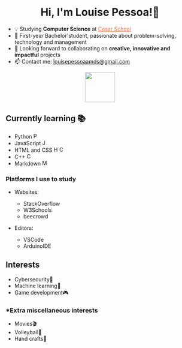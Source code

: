 <link href="style.css" rel="stylesheet"></link>
<!--
- 🤔 I’m looking for help with ...
- 💬 Ask me about ...
- ⚡ Fun fact:
`abcd` = text in a block/box
<a> tag = hipertext
<b> tag = bold text
<div> tag = new section
<code> tag or tab = block of code
<ins> tag = underline text
-->

# <div align=center>Hi, I'm Louise Pessoa!👾</div>

- 💡 Studying **Computer Science** at <a class="cesar" style="color: rgb(244, 117, 70);" href="https://www.cesar.school">Cesar School</a>
- 🌱 First-year Bachelor'student, passionate about problem-solving, technology and management
- 👀 Looking forward to collaborating on **creative, innovative and impactful** projects
- 📫 Contact me: <louisepessoaamds@gmail.com>

<div align=center><a href="https://www.linkedin.com/in/louise-pessoa-">
<img src="https://static.vecteezy.com/system/resources/previews/018/930/480/non_2x/linkedin-logo-linkedin-icon-transparent-free-png.png" width="80" height="80">
</a></div>

## Currently learning 📚
- Python <img src="https://cdn3.iconfinder.com/data/icons/logos-and-brands-adobe/512/267_Python-512.png" alt="Python icon" width="15">
- JavaScript <img src="https://static.vecteezy.com/system/resources/previews/027/127/463/non_2x/javascript-logo-javascript-icon-transparent-free-png.png" alt="JavaScript icon" width="15">
- HTML and CSS <img src="https://images.vexels.com/media/users/3/166383/isolated/preview/6024bc5746d7436c727825dc4fc23c22-icone-de-linguagem-de-programacao-html.png" alt="HTML icon" width="15"><img src="https://cdn-icons-png.flaticon.com/512/5968/5968242.png" alt="CSS icon" width="15">
- C++ <img src="https://cdn-icons-png.flaticon.com/512/6132/6132222.png" alt="C++ icon" width="15">
- Markdown <img src="https://www.markdownguide.org/assets/images/markdown-mark-white.svg" alt="Markdown icon" width="15">

### Platforms I use to study
- Websites:
    - StackOverflow
    - W3Schools
    - beecrowd

- Editors:
    - VSCode
    - ArduinoIDE

## Interests
- Cybersecurity🔐
- Machine learning🤖
- Game development🎮

### *Extra miscellaneous interests
- Movies🎬
- Volleyball🏐
- Hand crafts👐
